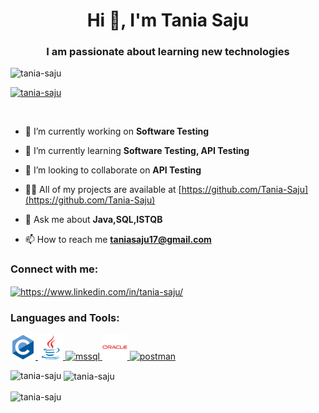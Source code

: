 <h1 align="center">Hi 👋, I'm Tania Saju</h1>
<h3 align="center">I am passionate about learning new technologies</h3>

<p align="left"> <img src="https://komarev.com/ghpvc/?username=tania-saju&label=Profile%20views&color=0e75b6&style=flat" alt="tania-saju" /> </p>

<p align="left"> <a href="https://github.com/ryo-ma/github-profile-trophy"><img src="https://github-profile-trophy.vercel.app/?username=tania-saju" alt="tania-saju" /></a> </p>

<p align="left"> <a href="https://twitter.com/" target="blank"><img src="https://img.shields.io/twitter/follow/?logo=twitter&style=for-the-badge" alt="" /></a> </p>

- 🔭 I’m currently working on **Software Testing**

- 🌱 I’m currently learning **Software Testing, API Testing**

- 👯 I’m looking to collaborate on **API Testing**

- 👨‍💻 All of my projects are available at [https://github.com/Tania-Saju](https://github.com/Tania-Saju)

- 💬 Ask me about **Java,SQL,ISTQB**

- 📫 How to reach me **taniasaju17@gmail.com**

<h3 align="left">Connect with me:</h3>
<p align="left">
<a href="https://linkedin.com/in/https://www.linkedin.com/in/tania-saju/" target="blank"><img align="center" src="https://raw.githubusercontent.com/rahuldkjain/github-profile-readme-generator/master/src/images/icons/Social/linked-in-alt.svg" alt="https://www.linkedin.com/in/tania-saju/" height="30" width="40" /></a>
</p>

<h3 align="left">Languages and Tools:</h3>
<p align="left"> <a href="https://www.cprogramming.com/" target="_blank" rel="noreferrer"> <img src="https://raw.githubusercontent.com/devicons/devicon/master/icons/c/c-original.svg" alt="c" width="40" height="40"/> </a> <a href="https://www.java.com" target="_blank" rel="noreferrer"> <img src="https://raw.githubusercontent.com/devicons/devicon/master/icons/java/java-original.svg" alt="java" width="40" height="40"/> </a> <a href="https://www.microsoft.com/en-us/sql-server" target="_blank" rel="noreferrer"> <img src="https://www.svgrepo.com/show/303229/microsoft-sql-server-logo.svg" alt="mssql" width="40" height="40"/> </a> <a href="https://www.oracle.com/" target="_blank" rel="noreferrer"> <img src="https://raw.githubusercontent.com/devicons/devicon/master/icons/oracle/oracle-original.svg" alt="oracle" width="40" height="40"/> </a> <a href="https://postman.com" target="_blank" rel="noreferrer"> <img src="https://www.vectorlogo.zone/logos/getpostman/getpostman-icon.svg" alt="postman" width="40" height="40"/> </a> </p>

<p><img align="left" src="https://github-readme-stats.vercel.app/api/top-langs?username=tania-saju&show_icons=true&locale=en&layout=compact" alt="tania-saju" /></p>

<p>&nbsp;<img align="center" src="https://github-readme-stats.vercel.app/api?username=tania-saju&show_icons=true&locale=en" alt="tania-saju" /></p>

<p><img align="center" src="https://github-readme-streak-stats.herokuapp.com/?user=tania-saju&" alt="tania-saju" /></p>

